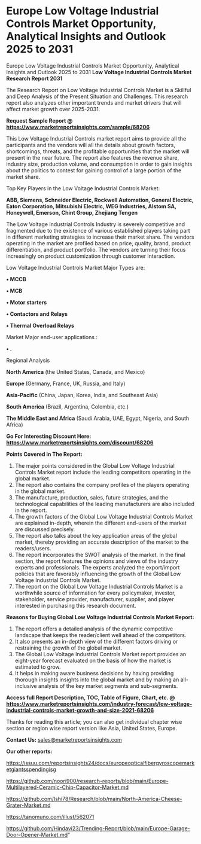 # Europe Low Voltage Industrial Controls Market Opportunity, Analytical Insights and Outlook 2025 to 2031
Europe Low Voltage Industrial Controls Market Opportunity, Analytical Insights and Outlook 2025 to 2031
<strong>Low Voltage Industrial Controls Market Research Report 2031</strong>

The Research Report on Low Voltage Industrial Controls Market is a Skillful and Deep Analysis of the Present Situation and Challenges. This research report also analyzes other important trends and market drivers that will affect market growth over 2025-2031.

<strong>Request Sample Report @ <a href=https://www.marketreportsinsights.com/sample/68206>https://www.marketreportsinsights.com/sample/68206</a></strong>

This Low Voltage Industrial Controls market report aims to provide all the participants and the vendors will all the details about growth factors, shortcomings, threats, and the profitable opportunities that the market will present in the near future. The report also features the revenue share, industry size, production volume, and consumption in order to gain insights about the politics to contest for gaining control of a large portion of the market share.

Top Key Players in the Low Voltage Industrial Controls Market:

<strong>ABB, Siemens, Schneider Electric, Rockwell Automation, General Electric, Eaton Corporation, Mitsubishi Electric, WEG Industries, Alstom SA, Honeywell, Emerson, Chint Group, Zhejiang Tengen</strong>

The Low Voltage Industrial Controls Industry is severely competitive and fragmented due to the existence of various established players taking part in different marketing strategies to increase their market share. The vendors operating in the market are profiled based on price, quality, brand, product differentiation, and product portfolio. The vendors are turning their focus increasingly on product customization through customer interaction.

Low Voltage Industrial Controls Market Major Types are:

<strong>• MCCB

• MCB

• Motor starters

• Contactors and Relays

• Thermal Overload Relays</strong>

Market Major end-user applications :

<strong>• .</strong>

Regional Analysis

</u><strong><b>North America</b></strong> (the United States, Canada, and Mexico)

<strong><b>Europe </b></strong>(Germany, France, UK, Russia, and Italy)

<strong><b>Asia-Pacific</b></strong> (China, Japan, Korea, India, and Southeast Asia)

<strong><b>South America</b></strong> (Brazil, Argentina, Colombia, etc.)

<strong><b>The Middle East and Africa</b></strong> (Saudi Arabia, UAE, Egypt, Nigeria, and South Africa)

<strong>Go For Interesting Discount Here: <a href=https://www.marketreportsinsights.com/discount/68206>https://www.marketreportsinsights.com/discount/68206</a></strong>

<strong>Points Covered in The Report:</strong>
<ol>
  <li>The major points considered in the Global Low Voltage Industrial Controls Market report include the leading competitors operating in the global market.</li>
  <li>The report also contains the company profiles of the players operating in the global market.</li>
  <li>The manufacture, production, sales, future strategies, and the technological capabilities of the leading manufacturers are also included in the report.</li>
  <li>The growth factors of the Global Low Voltage Industrial Controls Market are explained in-depth, wherein the different end-users of the market are discussed precisely.</li>
  <li>The report also talks about the key application areas of the global market, thereby providing an accurate description of the market to the readers/users.</li>
  <li>The report incorporates the SWOT analysis of the market. In the final section, the report features the opinions and views of the industry experts and professionals. The experts analyzed the export/import policies that are favorably influencing the growth of the Global Low Voltage Industrial Controls Market.</li>
  <li>The report on the Global Low Voltage Industrial Controls Market is a worthwhile source of information for every policymaker, investor, stakeholder, service provider, manufacturer, supplier, and player interested in purchasing this research document.</li>
</ol>
<strong>Reasons for Buying Global Low Voltage Industrial Controls Market Report:</strong>

<ol>
  <li>The report offers a detailed analysis of the dynamic competitive landscape that keeps the reader/client well ahead of the competitors.</li>
  <li>It also presents an in-depth view of the different factors driving or restraining the growth of the global market.</li>
  <li>The Global Low Voltage Industrial Controls Market report provides an eight-year forecast evaluated on the basis of how the market is estimated to grow.</li>
  <li>It helps in making aware business decisions by having providing thorough insights insights into the global market and by making an all-inclusive analysis of the key market segments and sub-segments.</li>
</ol>
<strong>Access full Report Description, TOC, Table of Figure, Chart, etc. @ <a href=https://www.marketreportsinsights.com/industry-forecast/low-voltage-industrial-controls-market-growth-and-size-2021-68206>https://www.marketreportsinsights.com/industry-forecast/low-voltage-industrial-controls-market-growth-and-size-2021-68206</a></strong>


Thanks for reading this article; you can also get individual chapter wise section or region wise report version like Asia, United States, Europe.

<strong>Contact Us:</strong>
sales@marketreportsinsights.com

<strong>Our other reports:</strong>

<a href=https://issuu.com/reportsinsights24/docs/europeopticalfibergyroscopemarketgiantsspendingisg>https://issuu.com/reportsinsights24/docs/europeopticalfibergyroscopemarketgiantsspendingisg</a>

<a href=https://github.com/noori900/research-reports/blob/main/Europe-Multilayered-Ceramic-Chip-Capacitor-Market.md>https://github.com/noori900/research-reports/blob/main/Europe-Multilayered-Ceramic-Chip-Capacitor-Market.md</a>

<a href=https://github.com/Ishi78/Research/blob/main/North-America-Cheese-Grater-Market.md>https://github.com/Ishi78/Research/blob/main/North-America-Cheese-Grater-Market.md</a>

<a href=https://tanomuno.com/illust/562071>https://tanomuno.com/illust/562071</a>

<a href=https://github.com/Hindavi23/Trending-Report/blob/main/Europe-Garage-Door-Opener-Market.md>https://github.com/Hindavi23/Trending-Report/blob/main/Europe-Garage-Door-Opener-Market.md</a>"
